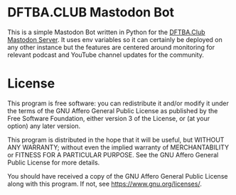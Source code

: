 # DFTBA.CLUB Mastodon Bot

This is a simple Mastodon Bot written in Python for the [DFTBA.Club Mastodon Server](https://dftba.club).
It uses env variables so it can certainly be deployed on any other instance but the features are centered around monitoring
for relevant podcast and YouTube channel updates for the community.


# License

This program is free software: you can redistribute it and/or modify it under the terms of the GNU Affero General Public License as published by the Free Software Foundation, either version 3 of the License, or (at your option) any later version.

This program is distributed in the hope that it will be useful, but WITHOUT ANY WARRANTY; without even the implied warranty of MERCHANTABILITY or FITNESS FOR A PARTICULAR PURPOSE. See the GNU Affero General Public License for more details.

You should have received a copy of the GNU Affero General Public License along with this program. If not, see <https://www.gnu.org/licenses/>.